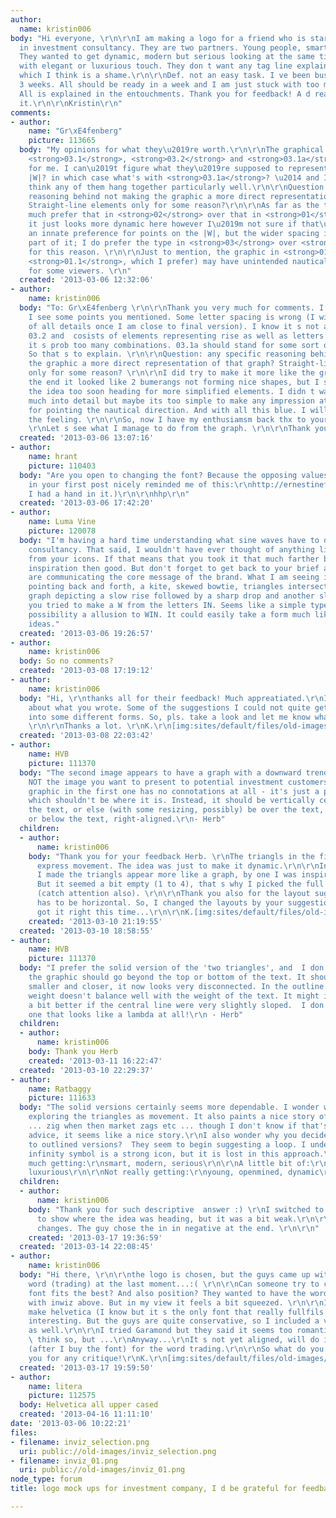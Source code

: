 ```yaml
---
author:
  name: kristin006
body: "Hi everyone, \r\n\r\nI am making a logo for a friend who is starting a business
  in investment consultancy. They are two partners. Young people, smart and openmined.\r\n\r\n
  They wanted to get dynamic, modern but serious looking at the same time. Also trustworthy
  with elegant or luxurious touch. They don t want any tag line explaining the business
  which I think is a shame.\r\n\r\nDef. not an easy task. I ve been busy with it for
  3 weeks. All should be ready in a week and I am just stuck with too many ideas!
  All is explained in the entouchments. Thank you for feedback! A d really appretiate
  it.\r\n\r\nKristin\r\n"
comments:
- author:
    name: "Gr\xE4fenberg"
    picture: 113665
  body: "My opinions for what they\u2019re worth.\r\n\r\nThe graphical elements in
    <strong>03.1</strong>, <strong>03.2</strong> and <strong>03.1a</strong> do nothing
    for me. I can\u2019t figure what they\u2019re supposed to represent \u2014 stylised
    |W|? in which case what's with <strong>03.1a</strong>? \u2014 and I don\u2019t
    think any of them hang together particularly well.\r\n\r\nQuestion: any specific
    reasoning behind not making the graphic a more direct representation of that graph?
    Straight-line elements only for some reason?\r\n\r\nAs far as the type goes, I
    much prefer that in <strong>02</strong> over that in <strong>01</strong>. I think
    it just looks more dynamic here however I\u2019m not sure if that\u2019s due to
    an innate preference for points on the |W|, but the wider spacing is definitely
    part of it; I do prefer the type in <strong>03</strong> over <strong>01</strong>
    for this reason. \r\n\r\nJust to mention, the graphic in <strong>01</strong> (and
    <strong>01.1</strong>, which I prefer) may have unintended nautical associations
    for some viewers. \r\n"
  created: '2013-03-06 12:32:06'
- author:
    name: kristin006
  body: "To: Gr\xE4fenberg \r\n\r\nThank you very much for comments. I have to admit
    I see some points you mentioned. Some letter spacing is wrong (I will take care
    of all details once I am close to final version). I know it s not an excuse. \r\n\r\n03.1,
    03.2 and  cosists of elements representing rise as well as letters I and W. But
    it s prob too many combinations. 03.1a should stand for some sort of securement.
    So that s to explain. \r\n\r\nQuestion: any specific reasoning behind not making
    the graphic a more direct representation of that graph? Straight-line elements
    only for some reason? \r\n\r\nI did try to make it more like the graph but at
    the end it looked like 2 bumerangs not forming nice shapes, but I suppose I dropped
    the idea too soon heading for more simplified elements. I didn t want to go too
    much into detail but maybe its too simple to make any impression at all. Good
    for pointing the nautical direction. And with all this blue. I will try to avoid
    the feeling. \r\n\r\nSo, now I have my enthusiamsm back thx to your useful comments.
    \r\nLet s see what I manage to do from the graph. \r\n\r\nThank you again."
  created: '2013-03-06 13:07:16'
- author:
    name: hrant
    picture: 110403
  body: "Are you open to changing the font? Because the opposing values you mention
    in your first post nicely reminded me of this:\r\nhttp://ernestinefont.com/\r\n(Disclaimer:
    I had a hand in it.)\r\n\r\nhhp\r\n"
  created: '2013-03-06 17:42:20'
- author:
    name: Luma Vine
    picture: 120078
  body: "I'm having a hard time understanding what sine waves have to do with investment
    consultancy. That said, I wouldn't have ever thought of anything like that graph
    from your icons. If that means that you took it that much farther beyond your
    inspiration then good. But don't forget to get back to your brief and ensure you
    are communicating the core message of the brand. What I am seeing in 01 is arrows
    pointing back and forth, a kite, skewed bowtie, triangles intersecting, and a
    graph depicting a slow rise followed by a sharp drop and another slow rise. \r\n\r\nHave
    you tried to make a W from the letters IN. Seems like a simple type solution and
    possibility a allusion to WIN. It could easily take a form much like your graph
    ideas."
  created: '2013-03-06 19:26:57'
- author:
    name: kristin006
  body: So no comments?
  created: '2013-03-08 17:19:12'
- author:
    name: kristin006
  body: "Hi, \r\nthanks all for their feedback! Much appreatiated.\r\nI tried to think
    about what you wrote. Some of the suggestions I could not quite get, but it developed
    into some different forms. So, pls. take a look and let me know what you think!
    \r\n\r\nThanks a lot. \r\nK.\r\n[img:sites/default/files/old-images/inw_8_3_update_6107.png]"
  created: '2013-03-08 22:03:42'
- author:
    name: HVB
    picture: 111370
  body: "The second image appears to have a graph with a downward trend. Certainly
    NOT the image you want to present to potential investment customers. The logo
    graphic in the first one has no connotations at all - it's just a pretty picture,
    which shouldn't be where it is. Instead, it should be vertically centered with
    the text, or else (with some resizing, possibly) be over the text, left aligned,
    or below the text, right-aligned.\r\n- Herb"
  children:
  - author:
      name: kristin006
    body: "Thank you for your feedback Herb. \r\nThe triangls in the first one should
      express movement. The idea was just to make it dynamic.\r\n\r\nIn enclosed attachement
      I made the triangls appear more like a graph, by one I was inspired earlier.
      But it seemed a bit empty (1 to 4), that s why I picked the full form triangls
      (catch attention also). \r\n\r\nThank you also for the layout suggestions. It
      has to be horizontal. So, I changed the layouts by your suggestions. Hope I
      got it right this time...\r\n\r\nK.[img:sites/default/files/old-images/inwiz_layout_6630.png]"
    created: '2013-03-10 21:19:55'
  created: '2013-03-10 18:58:55'
- author:
    name: HVB
    picture: 111370
  body: "I prefer the solid version of the 'two triangles', and  I don't think that
    the graphic should go beyond the top or bottom of the text. It should be a bit
    smaller and closer, it now looks very disconnected. In the outline version, the
    weight doesn't balance well with the weight of the text. It might imply motion
    a bit better if the central line were very slightly sloped.  I don't like the
    one that looks like a lambda at all!\r\n - Herb"
  children:
  - author:
      name: kristin006
    body: Thank you Herb
    created: '2013-03-11 16:22:47'
  created: '2013-03-10 22:29:37'
- author:
    name: Ratbaggy
    picture: 111633
  body: "The solid versions certainly seems more dependable. I wonder why you began
    exploring the triangles as movement. It also paints a nice story of zig and zag
    ... zig when then market zags etc ... though I don't know if that's wise investment
    advice, it seems like a nice story.\r\nI also wonder why you decided to switch
    to outlined versions?  They seem to begin suggesting a loop. I understand the
    infinity symbol is a strong icon, but it is lost in this approach.\r\n\r\nPretty
    much getting:\r\nsmart, modern, serious\r\n\r\nA little bit of:\r\ntrustworthy,
    luxurious\r\n\r\nNot really getting:\r\nyoung, openmined, dynamic\r\n\r\n"
  children:
  - author:
      name: kristin006
    body: "Thank you for such descriptive  answer :) \r\nI switched to outline version,
      to show where the idea was heading, but it was a bit weak.\r\n\r\nI made some
      changes. The guy chose the in in negative at the end. \r\n\r\n"
    created: '2013-03-17 19:36:59'
  created: '2013-03-14 22:08:45'
- author:
    name: kristin006
  body: "Hi there, \r\n\r\nthe logo is chosen, but the guys came up with aditional
    word (trading) at the last moment...:( \r\n\r\nCan someone try to choose which
    font fits the best? And also position? They wanted to have the word trading aligned
    with inwiz above. But in my view it feels a bit squeezed. \r\n\r\nI wanted to
    make helvetica (I know but it s the only font that really fullfils my needs) more
    interesting. But the guys are quite conservative, so I included a version Helvetica/Helvetica
    as well.\r\n\r\nI tried Garamond but they said it seems too romantic :(. I dont
    \ think so, but ...\r\nAnyway...\r\nIt s not yet aligned, will do it all than
    (after I buy the font) for the word trading.\r\n\r\nSo what do you think? \r\n\r\nThank
    you for any critique!\r\nK.\r\n[img:sites/default/files/old-images/f_4047.jpg]"
  created: '2013-03-17 19:59:50'
- author:
    name: litera
    picture: 112575
  body: Helvetica all upper cased
  created: '2013-04-16 11:11:10'
date: '2013-03-06 10:22:21'
files:
- filename: inviz_selection.png
  uri: public://old-images/inviz_selection.png
- filename: inviz_01.png
  uri: public://old-images/inviz_01.png
node_type: forum
title: logo mock ups for investment company, I d be grateful for feedbacks, thx!

---
```


